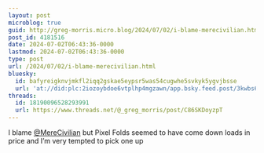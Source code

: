 ```yaml
---
layout: post
microblog: true
guid: http://greg-morris.micro.blog/2024/07/02/i-blame-merecivilian.html
post_id: 4181516
date: 2024-07-02T06:43:36-0000
lastmod: 2024-07-02T06:43:36-0000
type: post
url: /2024/07/02/i-blame-merecivilian.html
bluesky:
  id: bafyreigknvjmkfl2iqq2gskae5eypsr5was54cugwhe5svkyk5ygvjbsse
  url: 'at://did:plc:2iozoybdoe6vtplhp4mgzawn/app.bsky.feed.post/3kwbs6iixwk2w'
threads:
  id: 18190096528293991
  url: https://www.threads.net/@_greg_morris/post/C86SKDoyzpT
---
```

I blame [@MereCivilian](https://micro.blog/MereCivilian) but Pixel Folds seemed to have come down loads in price and I’m very tempted to pick one up 

